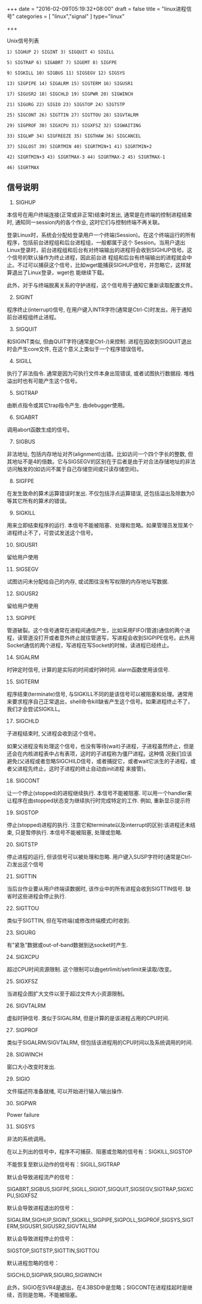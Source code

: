 +++
date = "2016-02-09T05:19:32+08:00"
draft = false
title = "linux进程信号"
categories = [ "linux","signal" ]
type="linux"

+++

Unix信号列表

    1) SIGHUP 2) SIGINT 3) SIGQUIT 4) SIGILL

    5) SIGTRAP 6) SIGABRT 7) SIGEMT 8) SIGFPE

    9) SIGKILL 10) SIGBUS 11) SIGSEGV 12) SIGSYS

    13) SIGPIPE 14) SIGALRM 15) SIGTERM 16) SIGUSR1

    17) SIGUSR2 18) SIGCHLD 19) SIGPWR 20) SIGWINCH

    21) SIGURG 22) SIGIO 23) SIGSTOP 24) SIGTSTP

    25) SIGCONT 26) SIGTTIN 27) SIGTTOU 28) SIGVTALRM

    29) SIGPROF 30) SIGXCPU 31) SIGXFSZ 32) SIGWAITING

    33) SIGLWP 34) SIGFREEZE 35) SIGTHAW 36) SIGCANCEL

    37) SIGLOST 39) SIGRTMIN 40) SIGRTMIN+1 41) SIGRTMIN+2

    42) SIGRTMIN+3 43) SIGRTMAX-3 44) SIGRTMAX-2 45) SIGRTMAX-1

    46) SIGRTMAX

## 信号说明

1) SIGHUP

本信号在用户终端连接(正常或非正常)结束时发出, 通常是在终端的控制进程结束时, 通知同一session内的各个作业, 这时它们与控制终端不再关联。

登录Linux时，系统会分配给登录用户一个终端(Session)。在这个终端运行的所有程序，包括前台进程组和后台进程组，一般都属于这个 Session。当用户退出Linux登录时，前台进程组和后台有对终端输出的进程将会收到SIGHUP信号。这个信号的默认操作为终止进程，因此前台进 程组和后台有终端输出的进程就会中止。不过可以捕获这个信号，比如wget能捕获SIGHUP信号，并忽略它，这样就算退出了Linux登录，wget也 能继续下载。

此外，对于与终端脱离关系的守护进程，这个信号用于通知它重新读取配置文件。

2) SIGINT

程序终止(interrupt)信号, 在用户键入INTR字符(通常是Ctrl-C)时发出，用于通知前台进程组终止进程。

3) SIGQUIT

和SIGINT类似, 但由QUIT字符(通常是Ctrl-/)来控制. 进程在因收到SIGQUIT退出时会产生core文件, 在这个意义上类似于一个程序错误信号。

4) SIGILL

执行了非法指令. 通常是因为可执行文件本身出现错误, 或者试图执行数据段. 堆栈溢出时也有可能产生这个信号。

5) SIGTRAP

由断点指令或其它trap指令产生. 由debugger使用。

6) SIGABRT

调用abort函数生成的信号。

7) SIGBUS

非法地址, 包括内存地址对齐(alignment)出错。比如访问一个四个字长的整数, 但其地址不是4的倍数。它与SIGSEGV的区别在于后者是由于对合法存储地址的非法访问触发的(如访问不属于自己存储空间或只读存储空间)。

8) SIGFPE

在发生致命的算术运算错误时发出. 不仅包括浮点运算错误, 还包括溢出及除数为0等其它所有的算术的错误。

9) SIGKILL

用来立即结束程序的运行. 本信号不能被阻塞、处理和忽略。如果管理员发现某个进程终止不了，可尝试发送这个信号。

10) SIGUSR1

留给用户使用

11) SIGSEGV

试图访问未分配给自己的内存, 或试图往没有写权限的内存地址写数据.

12) SIGUSR2

留给用户使用

13) SIGPIPE

管道破裂。这个信号通常在进程间通信产生，比如采用FIFO(管道)通信的两个进程，读管道没打开或者意外终止就往管道写，写进程会收到SIGPIPE信号。此外用Socket通信的两个进程，写进程在写Socket的时候，读进程已经终止。

14) SIGALRM

时钟定时信号, 计算的是实际的时间或时钟时间. alarm函数使用该信号.

15) SIGTERM

程序结束(terminate)信号, 与SIGKILL不同的是该信号可以被阻塞和处理。通常用来要求程序自己正常退出，shell命令kill缺省产生这个信号。如果进程终止不了，我们才会尝试SIGKILL。

17) SIGCHLD

子进程结束时, 父进程会收到这个信号。

如果父进程没有处理这个信号，也没有等待(wait)子进程，子进程虽然终止，但是还会在内核进程表中占有表项，这时的子进程称为僵尸进程。这种情 况我们应该避免(父进程或者忽略SIGCHILD信号，或者捕捉它，或者wait它派生的子进程，或者父进程先终止，这时子进程的终止自动由init进程 来接管)。

18) SIGCONT

让一个停止(stopped)的进程继续执行. 本信号不能被阻塞. 可以用一个handler来让程序在由stopped状态变为继续执行时完成特定的工作. 例如, 重新显示提示符

19) SIGSTOP

停止(stopped)进程的执行. 注意它和terminate以及interrupt的区别:该进程还未结束, 只是暂停执行. 本信号不能被阻塞, 处理或忽略.

20) SIGTSTP

停止进程的运行, 但该信号可以被处理和忽略. 用户键入SUSP字符时(通常是Ctrl-Z)发出这个信号

21) SIGTTIN

当后台作业要从用户终端读数据时, 该作业中的所有进程会收到SIGTTIN信号. 缺省时这些进程会停止执行.

22) SIGTTOU

类似于SIGTTIN, 但在写终端(或修改终端模式)时收到.

23) SIGURG

有”紧急”数据或out-of-band数据到达socket时产生.

24) SIGXCPU

超过CPU时间资源限制. 这个限制可以由getrlimit/setrlimit来读取/改变。

25) SIGXFSZ

当进程企图扩大文件以至于超过文件大小资源限制。

26) SIGVTALRM

虚拟时钟信号. 类似于SIGALRM, 但是计算的是该进程占用的CPU时间.

27) SIGPROF

类似于SIGALRM/SIGVTALRM, 但包括该进程用的CPU时间以及系统调用的时间.

28) SIGWINCH

窗口大小改变时发出.

29) SIGIO

文件描述符准备就绪, 可以开始进行输入/输出操作.

30) SIGPWR

Power failure

31) SIGSYS

非法的系统调用。

在以上列出的信号中，程序不可捕获、阻塞或忽略的信号有：SIGKILL,SIGSTOP

不能恢复至默认动作的信号有：SIGILL,SIGTRAP

默认会导致进程流产的信号：

SIGABRT,SIGBUS,SIGFPE,SIGILL,SIGIOT,SIGQUIT,SIGSEGV,SIGTRAP,SIGXCPU,SIGXFSZ

默认会导致进程退出的信号：

SIGALRM,SIGHUP,SIGINT,SIGKILL,SIGPIPE,SIGPOLL,SIGPROF,SIGSYS,SIGTERM,SIGUSR1,SIGUSR2,SIGVTALRM

默认会导致进程停止的信号：

SIGSTOP,SIGTSTP,SIGTTIN,SIGTTOU

默认进程忽略的信号：

SIGCHLD,SIGPWR,SIGURG,SIGWINCH

此外，SIGIO在SVR4是退出，在4.3BSD中是忽略；SIGCONT在进程挂起时是继续，否则是忽略，不能被阻塞。